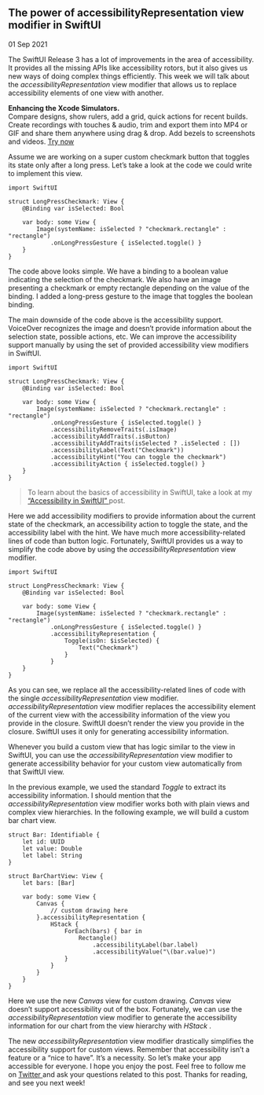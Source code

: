 ##  The power of accessibilityRepresentation view modifier in SwiftUI

01 Sep 2021

The SwiftUI Release 3 has a lot of improvements in the area of accessibility.
It provides all the missing APIs like accessibility rotors, but it also gives
us new ways of doing complex things efficiently. This week we will talk about
the _accessibilityRepresentation_ view modifier that allows us to replace
accessibility elements of one view with another.

**Enhancing the Xcode Simulators.**  
Compare designs, show rulers, add a grid, quick actions for recent builds.
Create recordings with touches & audio, trim and export them into MP4 or GIF
and share them anywhere using drag & drop. Add bezels to screenshots and
videos. [ Try now ](https://gumroad.com/a/931293139/ftvbh)

Assume we are working on a super custom checkmark button that toggles its
state only after a long press. Let’s take a look at the code we could write to
implement this view.

    
    
    import SwiftUI
    
    struct LongPressCheckmark: View {
        @Binding var isSelected: Bool
    
        var body: some View {
            Image(systemName: isSelected ? "checkmark.rectangle" : "rectangle")
                .onLongPressGesture { isSelected.toggle() }
        }
    }
    

The code above looks simple. We have a binding to a boolean value indicating
the selection of the checkmark. We also have an image presenting a checkmark
or empty rectangle depending on the value of the binding. I added a long-press
gesture to the image that toggles the boolean binding.

The main downside of the code above is the accessibility support. VoiceOver
recognizes the image and doesn’t provide information about the selection
state, possible actions, etc. We can improve the accessibility support
manually by using the set of provided accessibility view modifiers in SwiftUI.

    
    
    import SwiftUI
    
    struct LongPressCheckmark: View {
        @Binding var isSelected: Bool
    
        var body: some View {
            Image(systemName: isSelected ? "checkmark.rectangle" : "rectangle")
                .onLongPressGesture { isSelected.toggle() }
                .accessibilityRemoveTraits(.isImage)
                .accessibilityAddTraits(.isButton)
                .accessibilityAddTraits(isSelected ? .isSelected : [])
                .accessibilityLabel(Text("Checkmark"))
                .accessibilityHint("You can toggle the checkmark")
                .accessibilityAction { isSelected.toggle() }
        }
    }
    

> To learn about the basics of accessibility in SwiftUI, take a look at my [
> “Accessibility in SwiftUI” ](/2019/09/10/accessibility-in-swiftui/) post.

Here we add accessibility modifiers to provide information about the current
state of the checkmark, an accessibility action to toggle the state, and the
accessibility label with the hint. We have much more accessibility-related
lines of code than button logic. Fortunately, SwiftUI provides us a way to
simplify the code above by using the _accessibilityRepresentation_ view
modifier.

    
    
    import SwiftUI
    
    struct LongPressCheckmark: View {
        @Binding var isSelected: Bool
    
        var body: some View {
            Image(systemName: isSelected ? "checkmark.rectangle" : "rectangle")
                .onLongPressGesture { isSelected.toggle() }
                .accessibilityRepresentation {
                    Toggle(isOn: $isSelected) {
                        Text("Checkmark")
                    }
                }
        }
    }
    

As you can see, we replace all the accessibility-related lines of code with
the single _accessibilityRepresentation_ view modifier.
_accessibilityRepresentation_ view modifier replaces the accessibility element
of the current view with the accessibility information of the view you provide
in the closure. SwiftUI doesn’t render the view you provide in the closure.
SwiftUI uses it only for generating accessibility information.

Whenever you build a custom view that has logic similar to the view in
SwiftUI, you can use the _accessibilityRepresentation_ view modifier to
generate accessibility behavior for your custom view automatically from that
SwiftUI view.

In the previous example, we used the standard _Toggle_ to extract its
accessibility information. I should mention that the
_accessibilityRepresentation_ view modifier works both with plain views and
complex view hierarchies. In the following example, we will build a custom bar
chart view.

    
    
    struct Bar: Identifiable {
        let id: UUID
        let value: Double
        let label: String
    }
    
    struct BarChartView: View {
        let bars: [Bar]
    
        var body: some View {
            Canvas {
                // custom drawing here
            }.accessibilityRepresentation {
                HStack {
                    ForEach(bars) { bar in
                        Rectangle()
                            .accessibilityLabel(bar.label)
                            .accessibilityValue("\(bar.value)")
                    }
                }
            }
        }
    }
    

Here we use the new _Canvas_ view for custom drawing. _Canvas_ view doesn’t
support accessibility out of the box. Fortunately, we can use the
_accessibilityRepresentation_ view modifier to generate the accessibility
information for our chart from the view hierarchy with _HStack_ .

The new _accessibilityRepresentation_ view modifier drastically simplifies the
accessibility support for custom views. Remember that accessibility isn’t a
feature or a “nice to have”. It’s a necessity. So let’s make your app
accessible for everyone. I hope you enjoy the post. Feel free to follow me on
[ Twitter ](https://twitter.com/mecid) and ask your questions related to this
post. Thanks for reading, and see you next week!

